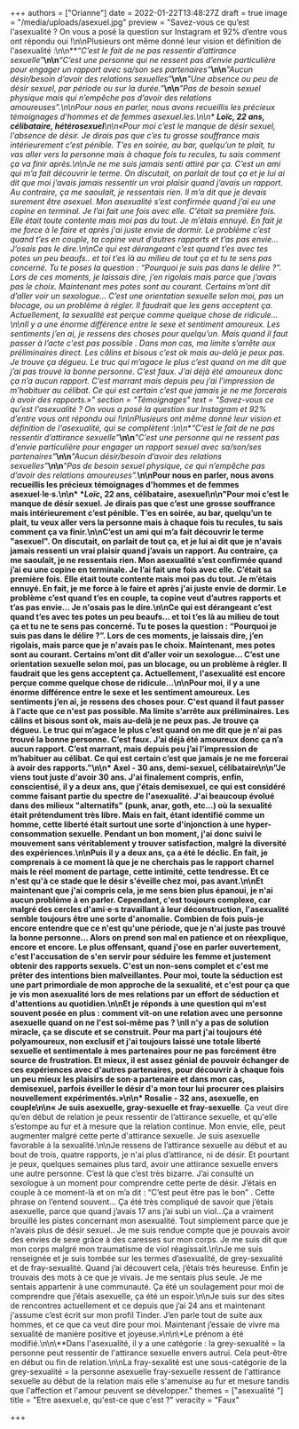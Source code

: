 +++
authors = ["Orianne"]
date = 2022-01-22T13:48:27Z
draft = true
image = "/media/uploads/asexuel.jpg"
preview = "Savez-vous ce qu’est l'asexualité ? On vous a posé la question sur Instagram et 92% d’entre vous ont répondu oui !\n\nPlusieurs ont même donné leur vision et définition de l'asexualité :\n\n**_“C’est le fait de ne pas ressentir d’attirance sexuelle”_**\n\n**_“C’est une personne qui ne ressent pas d’envie particulière pour engager un rapport avec sa/son ses partenaires”_**\n\n**_\"Aucun désir/besoin d’avoir des relations sexuelles”_**\n\n**_\"Une absence ou peu de désir sexuel, par période ou sur la durée.”_**\n\n**_\"Pas de besoin sexuel physique mais qui n’empêche pas d’avoir des relations amoureuses”._**\n\nPour nous en parler, nous avons recueillis les précieux témoignages d'hommes et de femmes asexuel.les.\n\n* **_Loïc_, 22 ans, célibataire, hétérosexuel***\n\n«Pour moi c’est le manque de désir sexuel, l'absence de désir. Je dirais pas que c’es tu grosse souffrance mais intérieurement c’est pénible. T’es en soirée, au bar, quelqu’un te plait, tu vas aller vers la personne mais à chaque fois tu recules, tu sais comment ça va finir après.\n\nJe ne me suis jamais senti attiré par ça. C’est un ami qui m’a fait découvrir le terme. On discutait, on parlait de tout ça et je lui ai dit que moi j’avais jamais ressentir un vrai plaisir quand j’avais un rapport. Au contraire, ça me saoulait, je ressentais rien. Il m’a dit que je devais surement être asexuel. Mon asexualité s’est confirmée quand j’ai eu une copine en terminal. Je l’ai fait une fois avec elle. C’était sa première fois. Elle était toute contente mais moi pas du tout. Je m’étais ennuyé. En fait je me force à le faire et après j'ai juste envie de dormir. Le problème c’est quand t’es en couple, ta copine veut d’autres rapports et t’as pas envie… J’osais pas le dire.\n\nCe qui est dérangeant c’est quand t’es avec tes potes un peu beaufs.. et toi t’es là au milieu de tout ça et tu te sens pas concerné. Tu te poses la question : “Pourquoi je suis pas dans le délire ?”. Lors de ces moments, je laissais dire, j’en rigolais mais parce que j’avais pas le choix. Maintenant mes potes sont au courant. Certains m’ont dit d’aller voir un sexologue… C’est une orientation sexuelle selon moi, pas un blocage, ou un problème à régler. Il faudrait que les gens acceptent ça. Actuellement, la sexualité est perçue comme quelque chose de ridicule…\n\nIl y a une énorme différence entre le sexe et sentiment amoureux. Les sentiments j’en ai, je ressens des choses pour quelqu’un. Mais quand il faut passer à l’acte c'est pas possible . Dans mon cas, ma limite s’arrête aux préliminaires direct. Les câlins et bisous c’est ok mais au-delà je peux pas. Je trouve ça dégueu. Le truc qui m’agace le plus c’est quand on me dit que j’ai pas trouvé la bonne personne. C’est faux. J’ai déjà été amoureux donc ça n’a aucun rapport. C’est marrant mais depuis peu j’ai l’impression de m’habituer au célibat. Ce qui est certain c’est que jamais je ne me forcerais à avoir des rapports.»"
section = "Témoignages"
text = "Savez-vous ce qu’est l'asexualité ? On vous a posé la question sur Instagram et 92% d’entre vous ont répondu oui !\n\nPlusieurs ont même donné leur vision et définition de l'asexualité, qui se complètent :\n\n**_“C’est le fait de ne pas ressentir d’attirance sexuelle”_**\n\n**_“C’est une personne qui ne ressent pas d’envie particulière pour engager un rapport sexuel avec sa/son/ses partenaires”_**\n\n**_\"Aucun désir/besoin d’avoir des relations sexuelles”_**\n\n**_\"Pas de besoin sexuel physique, ce qui n’empêche pas d’avoir des relations amoureuses”._**\n\nPour nous en parler, nous avons recueillis les précieux témoignages d'hommes et de femmes asexuel·le·s.\n\n* __*_Loïc_, 22 ans, célibataire, asexuel__\n\n\"Pour moi c’est le manque de désir sexuel. Je dirais pas que c’est une grosse souffrance mais intérieurement c’est pénible. T’es en soirée, au bar, quelqu’un te plait, tu veux aller vers la personne mais à chaque fois tu recules, tu sais comment ça va finir.\n\nC’est un ami qui m’a fait découvrir le terme \"asexuel\". On discutait, on parlait de tout ça, et je lui ai dit que je n'avais jamais ressenti un vrai plaisir quand j’avais un rapport. Au contraire, ça me saoulait, je ne ressentais rien. Mon asexualité s’est confirmée quand j’ai eu une copine en terminale. Je l’ai fait une fois avec elle. C’était sa première fois. Elle était toute contente mais moi pas du tout. Je m’étais ennuyé. En fait, je me force à le faire et après j'ai juste envie de dormir. Le problème c’est quand t’es en couple, ta copine veut d’autres rapports et t’as pas envie… Je n'osais pas le dire.\n\nCe qui est dérangeant c’est quand t’es avec tes potes un peu beaufs... et toi t’es là au milieu de tout ça et tu ne te sens pas concerné. Tu te poses la question : “Pourquoi je suis pas dans le délire ?”. Lors de ces moments, je laissais dire, j’en rigolais, mais parce que je n'avais pas le choix. Maintenant, mes potes sont au courant. Certains m’ont dit d’aller voir un sexologue… C’est une orientation sexuelle selon moi, pas un blocage, ou un problème à régler. Il faudrait que les gens acceptent ça. Actuellement, l'asexualité est encore perçue comme quelque chose de ridicule…\n\nPour moi, il y a une énorme différence entre le sexe et les sentiment amoureux. Les sentiments j’en ai, je ressens des choses pour. C'est quand il faut passer à l'acte que ce n'est pas possible. Ma limite s’arrête aux préliminaires. Les câlins et bisous sont ok, mais au-delà je ne peux pas. Je trouve ça dégueu. Le truc qui m’agace le plus c’est quand on me dit que je n'ai pas trouvé la bonne personne. C’est faux. J’ai déjà été amoureux donc ça n’a aucun rapport. C’est marrant, mais depuis peu j’ai l’impression de m’habituer au célibat. Ce qui est certain c’est que jamais je ne me forcerai à avoir des rapports.\"\n\n* **Axel - 30 ans, demi-sexuel, célibataire**\n\n\"Je viens tout juste d'avoir 30 ans. J'ai finalement compris, enfin, conscientisé, il y a deux ans, que j'étais demisexuel, ce qui est considéré comme faisant partie du spectre de l'asexualité. J'ai beaucoup évolué dans des milieux \"alternatifs\" (punk, anar, goth, etc...) où la sexualité était prétendument très libre. Mais en fait, étant identifié comme un homme, cette liberté était surtout une sorte d'injonction à une hyper-consommation sexuelle. Pendant un bon moment, j'ai donc suivi le mouvement sans véritablement y trouver satisfaction, malgré la diversité des expériences.\n\nPuis il y a deux ans, ça a été le déclic. En fait, je comprenais à ce moment là que je ne cherchais pas le rapport charnel mais le réel moment de partage, cette intimité, cette tendresse. Et ce n'est qu'à ce stade que le désir s'éveille chez moi, pas avant.\n\nEt maintenant que j'ai compris cela, je me sens bien plus épanoui, je n'ai aucun problème à en parler. Cependant, c'est toujours complexe, car malgré des cercles d'ami·e·s travaillant à leur déconstruction, l'asexualité semble toujours être une sorte d'anomalie. Combien de fois puis-je encore entendre que ce n'est qu'une période, que je n'ai juste pas trouvé la bonne personne... Alors on prend son mal en patience et on réexplique, encore et encore. Le plus offensant, quand j'ose en parler ouvertement, c'est l'accusation de s'en servir pour séduire les femme et justement obtenir des rapports sexuels. C'est un non-sens complet et c'est me prêter des intentions bien malveillantes. Pour moi, toute la séduction est une part primordiale de mon approche de la sexualité, et c'est pour ça que je vis mon asexualité lors de mes relations par un effort de séduction et d'attentions au quotidien.\n\nEt je réponds à une question qui m'est souvent posée en plus : comment vit-on une relation avec une personne asexuelle quand on ne l'est soi-même pas ?  \nIl n'y a pas de solution miracle, ça se discute et se construit. Pour ma part j'ai toujours été polyamoureux, non exclusif et j'ai toujours laissé une totale liberté sexuelle et sentimentale à mes partenaires pour ne pas forcément être source de frustration. Et mieux, il est assez génial de pouvoir échanger de ces expériences avec d'autres partenaires, pour découvrir à chaque fois un peu mieux les plaisirs de son·a partenaire et dans mon cas, demisexuel, parfois éveiller le désir d'a mon tour lui procurer ces plaisirs nouvellement expérimentés.»\n\n* **Rosalie - 32 ans, asexuelle, en couple**\n\n« Je suis asexuelle, gray-sexuelle et fray-sexuelle**. Ça veut dire qu’en début de relation je peux ressentir de l’attirance sexuelle, et qu'elle s’estompe au fur et à mesure que la relation continue. Mon envie, elle, peut augmenter malgré cette perte d'attirance sexuelle. Je suis asexuelle favorable à la sexualité.\n\nJe ressens de l’attirance sexuelle au début et au bout de trois, quatre rapports, je n'ai plus d’attirance, ni de désir. Et pourtant je peux, quelques semaines plus tard, avoir une attirance sexuelle envers une autre personne. C’est là que c’est très bizarre. J’ai consulté un sexologue à un moment pour comprendre cette perte de désir. J’étais en couple à ce moment-là et on m’a dit : “C’est peut être pas le bon” . Cette phrase on l’entend souvent… Ça été très compliqué de savoir que j’étais asexuelle, parce que quand j’avais 17 ans j’ai subi un viol…Ça a vraiment brouillé les pistes concernant mon asexualité. Tout simplement parce que je n’avais plus de désir sexuel.. Je me suis rendue compte que je pouvais avoir des envies de sexe grâce à des caresses sur mon corps. Je me suis dit que mon corps malgré mon traumatisme de viol réagissait.\n\nJe me suis renseignée et je suis tombée sur les termes d’asexualité, de grey-sexualité et de fray-sexualité. Quand j’ai découvert cela, j’étais très heureuse. Enfin je trouvais des mots à ce que je vivais. Je me sentais plus seule. Je me sentais appartenir à une communauté. Ça été un soulagement pour moi de comprendre que j’étais asexuelle, ça été un espoir.\n\nJe suis sur des sites de rencontres actuellement et ce depuis que j’ai 24 ans et maintenant j'assume c’est écrit sur mon profil Tinder. J’en parle tout de suite aux hommes, et ce que ca veut dire pour moi. Maintenant j’essaie de vivre ma sexualité de manière positive et joyeuse.»\n\n\\*Le prénom a été modifié.\n\n\\**Dans l'asexualité, il y a une catégorie : la grey-sexualité =  la personne peut ressentir de l'attirance sexuelle envers autrui. Cela peut-être en début ou fin de relation.\n\nLa fray-sexalité est une sous-catégorie de la grey-sexualité = la personne asexuelle fray-sexuelle ressent de l'attirance sexuelle au début de la relation mais elle s'amenuise au fur et mesure tandis que l'affection et l'amour peuvent se développer."
themes = ["asexualité "]
title = "Etre asexuel.e, qu'est-ce que c'est ?"
veracity = "Faux"

+++
